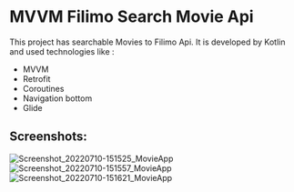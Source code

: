 # MVVM Filimo Search Movie Api
This project has searchable Movies to Filimo Api.
It is developed by Kotlin and used technologies like :
* MVVM 
* Retrofit
* Coroutines 
* Navigation bottom
* Glide


## Screenshots:

![Screenshot_20220710-151525_MovieApp](https://user-images.githubusercontent.com/25432808/205134888-19b6981d-deb8-4d53-b03a-35bce0ceb204.jpg)
![Screenshot_20220710-151557_MovieApp](https://user-images.githubusercontent.com/25432808/205134860-f6f6ffed-f04f-4215-9c95-55e995c2f464.jpg)
![Screenshot_20220710-151621_MovieApp](https://user-images.githubusercontent.com/25432808/205134879-2e2848e4-07bc-4c3c-8b5a-0ec2f3e20cda.jpg)

